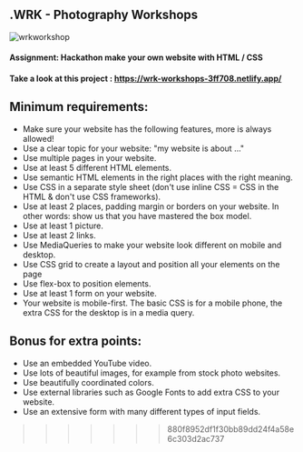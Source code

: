 
## .WRK - Photography Workshops
![wrkworkshop](https://user-images.githubusercontent.com/72910410/110693004-42053c80-81e7-11eb-82d7-ce53b4675d12.jpg)

  #### **Assignment: Hackathon make your own website with HTML / CSS**
  #### **Take a look at this project : https://wrk-workshops-3ff708.netlify.app/**
 




## Minimum requirements:

  - Make sure your website has the following features, more is always allowed!
  - Use a clear topic for your website: "my website is about ..."
  - Use multiple pages in your website.
  - Use at least 5 different HTML elements.
  - Use semantic HTML elements in the right places with the right meaning.
  - Use CSS in a separate style sheet (don't use inline CSS = CSS in the HTML & don't use CSS frameworks).
  - Use at least 2 places, padding margin or borders on your website. In other words: show us that you have mastered the box model.
  - Use at least 1 picture.
  - Use at least 2 links.
  - Use MediaQueries to make your website look different on mobile and desktop.
  - Use CSS grid to create a layout and position all your elements on the page
 - Use flex-box to position elements.
  - Use at least 1 form on your website.
 - Your website is mobile-first. The basic CSS is for a mobile phone, the extra CSS for the desktop is in a media query.
  


## Bonus for extra points:
 - Use an embedded YouTube video.
  - Use lots of beautiful images, for example from stock photo websites.
  - Use beautifully coordinated colors.
 - Use external libraries such as Google Fonts to add extra CSS to your website.
- Use an extensive form with many different types of input fields.








>>>>>>> 880f8952df1f30bb89dd24f4a58e6c303d2ac737
